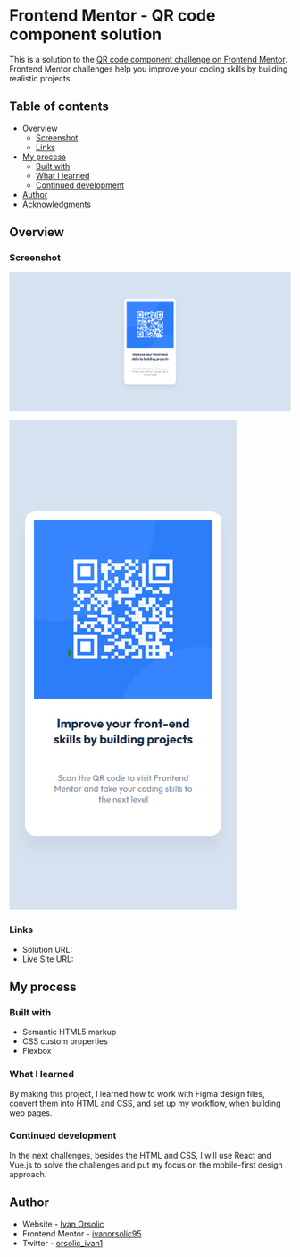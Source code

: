 # Frontend Mentor - QR code component solution

This is a solution to the [QR code component challenge on Frontend Mentor](https://www.frontendmentor.io/challenges/qr-code-component-iux_sIO_H). Frontend Mentor challenges help you improve your coding skills by building realistic projects.

## Table of contents

- [Overview](#overview)
  - [Screenshot](#screenshot)
  - [Links](#links)
- [My process](#my-process)
  - [Built with](#built-with)
  - [What I learned](#what-i-learned)
  - [Continued development](#continued-development)
- [Author](#author)
- [Acknowledgments](#acknowledgments)

## Overview

### Screenshot

![Desktop size](./images/screenshoot-desktop_size.png)

![Mobile size](./images/screenshoot-mobile_size.png)

### Links

- Solution URL: [](https://github.com/ivanorsolic95/qr-code-component-frontend-mentor)
- Live Site URL: [](https://qr-code-solution-frontend-mentor.netlify.app/)

## My process

### Built with

- Semantic HTML5 markup
- CSS custom properties
- Flexbox

### What I learned

By making this project, I learned how to work with Figma design files, convert them into HTML and CSS, and set up my workflow, when building web pages.

### Continued development

In the next challenges, besides the HTML and CSS, I will use React and Vue.js to solve the challenges and put my focus on the mobile-first design approach.

## Author

- Website - [Ivan Orsolic](https://ivanorsolic.live/)
- Frontend Mentor - [ivanorsolic95](https://www.frontendmentor.io/profile/ivanorsolic95)
- Twitter - [orsolic_ivan1](https://x.com/orsolic_ivan1)
